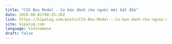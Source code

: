 ```yaml
---
title: "CSS Box Model - Cơ bản dành cho người mới bắt đầu"
date: 2020-08-01T08:25:26Z
link: https://kipalog.com/posts/CSS-Box-Model---Co-ban-danh-cho-nguoi-moi-bat-dau?utm_medium=RSS&utm_source=news.12bit.vn
site: kipalog.com
language: Vietnamese
draft: false
---
```

